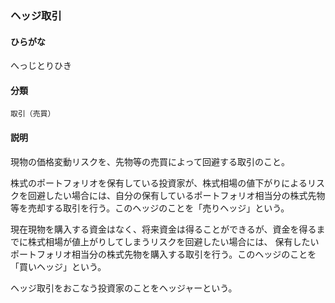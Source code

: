 <div style="display:none;">

## [あ行](securities-terms?id=あ行)
## [か行](securities-terms?id=か行)
## [さ行](securities-terms?id=さ行)
## [た行](securities-terms?id=た行)
## [な行](securities-terms?id=な行)
## [は行](securities-terms?id=は行)

</div>

### ヘッジ取引

#### ひらがな

へっじとりひき

#### 分類

`取引（売買）`

#### 説明

現物の価格変動リスクを、先物等の売買によって回避する取引のこと。
株式のポートフォリオを保有している投資家が、株式相場の値下がりによるリスクを回避したい場合には、自分の保有しているポートフォリオ相当分の株式先物等を売却する取引を行う。このヘッジのことを「売りヘッジ」という。
現在現物を購入する資金はなく、将来資金は得ることができるが、資金を得るまでに株式相場が値上がりしてしまうリスクを回避したい場合には、 保有したいポートフォリオ相当分の株式先物を購入する取引を行う。このヘッジのことを「買いヘッジ」という。
ヘッジ取引をおこなう投資家のことをヘッジャーという。

<div style="display:none;">

## [ま行](securities-terms?id=ま行)
## [や行](securities-terms?id=や行)
## [ら行](securities-terms?id=ら行)
## [わ行](securities-terms?id=わ行)
## [英数字・記号](securities-terms?id=英数字・記号)

</div>

